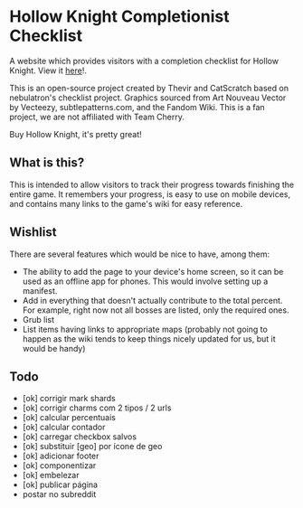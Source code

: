 # Hollow Knight Completionist Checklist

A website which provides visitors with a completion checklist for Hollow Knight. View it [here](https://talesrk.github.io/hollow-knight-checklist-react/)!.

This is an open-source project created by Thevir and CatScratch based on nebulatron's checklist project.
Graphics sourced from Art Nouveau Vector by Vecteezy, subtlepatterns.com, and the Fandom Wiki.
This is a fan project, we are not affiliated with Team Cherry.

Buy Hollow Knight, it's pretty great!

## What is this?

This is intended to allow visitors to track their progress towards finishing the entire game. It remembers your progress, is easy to use on mobile devices, and contains many links to the game's wiki for easy reference.

## Wishlist

There are several features which would be nice to have, among them:

-   The ability to add the page to your device's home screen, so it can be used as an offline app for phones. This would involve setting up a manifest.
-   Add in everything that doesn't actually contribute to the total percent. For example, right now not all bosses are listed, only the required ones.
-   Grub list
-   List items having links to appropriate maps (probably not going to happen as the wiki tends to keep things nicely updated for us, but it would be handy)

## Todo

-   [ok] corrigir mark shards
-   [ok] corrigir charms com 2 tipos / 2 urls
-   [ok] calcular percentuais
-   [ok] calcular contador
-   [ok] carregar checkbox salvos
-   [ok] substituir [geo] por ícone de geo
-   [ok] adicionar footer
-   [ok] componentizar
-   [ok] embelezar
-   [ok] publicar página
-   postar no subreddit
